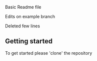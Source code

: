 Basic Readme file

Edits on example branch

Deleted few lines

## Getting started

To get started please 'clone' the repository
